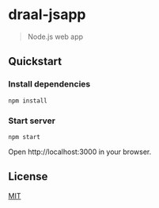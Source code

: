 # draal-jsapp
> Node.js web app

## Quickstart

### Install dependencies
```
npm install
```

### Start server
```
npm start
```
Open http://localhost:3000 in your browser.

## License

[MIT](/LICENSE)
